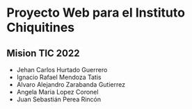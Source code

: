 # Proyecto Web para el Instituto Chiquitines
## Mision TIC 2022

* Jehan Carlos Hurtado Guerrero
* Ignacio Rafael Mendoza Tatis
* Alvaro Alejandro Zarabanda Gutierrez 
* Angela Maria Lopez Coronel
* Juan Sebastián Perea Rincón 
